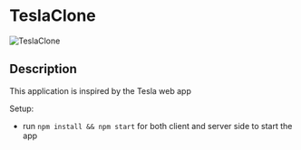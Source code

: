 # TeslaClone

![TeslaClone](https://i.ibb.co/ZHZbJMV/Screenshot-9.png)

## Description

This application is inspired by the Tesla web app

Setup:

- run `npm install && npm start` for both client and server side to start the app
